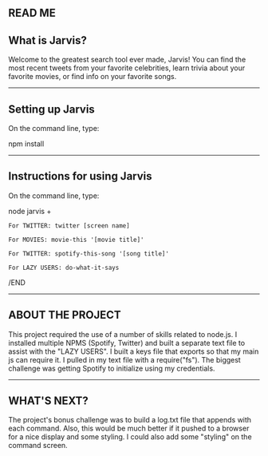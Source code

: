 READ ME
------------------------------------------------------------
What is Jarvis?
------------------------------------------------------------
Welcome to the greatest search tool ever made, Jarvis! You can find the most recent tweets from your favorite celebrities, learn trivia about your favorite movies, or find info on your favorite songs. 

------------------------------------------------------------
Setting up Jarvis
------------------------------------------------------------
On the command line, type: 

npm install

------------------------------------------------------------
Instructions for using Jarvis
------------------------------------------------------------
On the command line, type: 

node jarvis +

	For TWITTER: twitter [screen name] 

	For MOVIES: movie-this '[movie title]' 

	For TWITTER: spotify-this-song '[song title]' 

	For LAZY USERS: do-what-it-says


/END

------------------------------------------------------------
ABOUT THE PROJECT
------------------------------------------------------------
This project required the use of a number of skills related to node.js. I installed multiple NPMS (Spotify, Twitter) and built a separate text file to assist with the "LAZY USERS". I built a keys file that exports so that my main js can require it. I pulled in my text file with a require("fs"). The biggest challenge was getting Spotify to initialize using my credentials. 

------------------------------------------------------------
WHAT'S NEXT?
------------------------------------------------------------
The project's bonus challenge was to build a log.txt file that appends with each command. Also, this would be much better if it pushed to a browser for a nice display and some styling. I could also add some "styling" on the command screen.
